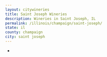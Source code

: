 ```yaml
---
layout: citywineries
title: Saint Joseph Wineries
description: Wineries in Saint Joseph, IL
permalink: /illinois/champaign/saint-joseph/
state: il
county: champaign
city: saint joseph
---
```

-
